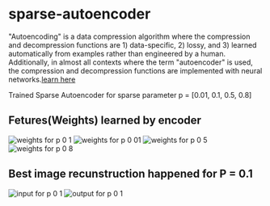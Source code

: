 # sparse-autoencoder
"Autoencoding" is a data compression algorithm where the compression and decompression functions are 1) data-specific, 2) lossy, and 3) learned automatically from examples rather than engineered by a human. Additionally, in almost all contexts where the term "autoencoder" is used, the compression and decompression functions are implemented with neural networks.[learn here](https://blog.keras.io/building-autoencoders-in-keras.html)


 Trained Sparse Autoencoder for sparse parameter p = [0.01, 0.1, 0.5, 0.8]
 ## Fetures(Weights) learned by encoder
![weights for p 0 1](https://user-images.githubusercontent.com/25477734/38649026-374bd32e-3da9-11e8-933f-79a816448bef.png)
![weights for p 0 01](https://user-images.githubusercontent.com/25477734/38649027-3760d210-3da9-11e8-9d7b-0028c72d6389.png)
![weights for p 0 5](https://user-images.githubusercontent.com/25477734/38649028-37773d52-3da9-11e8-990b-6d45ee8ec277.png)
![weights for p 0 8](https://user-images.githubusercontent.com/25477734/38649029-378afb26-3da9-11e8-9a71-e19686d0c8af.png)

## Best image recunstruction happened for P = 0.1
![input for p 0 1](https://user-images.githubusercontent.com/25477734/38649079-7c64f56c-3da9-11e8-8909-7c9a148b9154.png)
![output for p 0 1](https://user-images.githubusercontent.com/25477734/38649080-7c784e28-3da9-11e8-8e23-8d84154bb46e.png)
